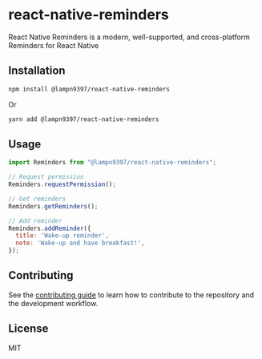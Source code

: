 # react-native-reminders

React Native Reminders is a modern, well-supported, and cross-platform Reminders for React Native

## Installation

```sh
npm install @lampn9397/react-native-reminders
```
Or
```sh
yarn add @lampn9397/react-native-reminders
```

## Usage

```js
import Reminders from "@lampn9397/react-native-reminders";

// Request permission
Reminders.requestPermission();

// Get reminders
Reminders.getReminders();

// Add reminder
Reminders.addReminder({
  title: 'Wake-up reminder',
  note: 'Wake-up and have breakfast!',
});
```

## Contributing

See the [contributing guide](CONTRIBUTING.md) to learn how to contribute to the repository and the development workflow.

## License

MIT
